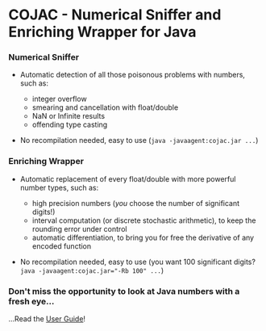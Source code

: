 # COJAC - Numerical Sniffer and Enriching Wrapper for Java

### Numerical Sniffer

- Automatic detection of all those poisonous problems with numbers, such as: 
  - integer overflow
  - smearing and cancellation with float/double
  - NaN or Infinite results
  - offending type casting

- No recompilation needed, easy to use (`java -javaagent:cojac.jar ...`)

### Enriching Wrapper

- Automatic replacement of every float/double with more powerful number types, such as:
  - high precision numbers (*you* choose the number of significant digits!)
  - interval computation (or discrete stochastic arithmetic), to keep the rounding error under control
  - automatic differentiation, to bring you for free the derivative of any encoded function
  
- No recompilation needed, easy to use (you want 100 significant digits? `java -javaagent:cojac.jar="-Rb 100" ...`)


### Don't miss the opportunity to look at Java numbers with a fresh eye...

...Read the [User Guide](https://github.com/frederic-bapst/Cojac/wiki)!